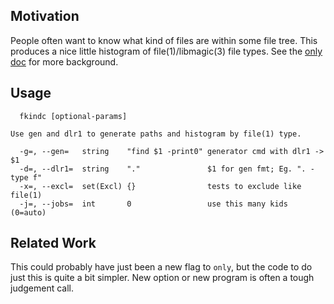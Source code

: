 Motivation
----------

People often want to know what kind of files are within some file tree.  This
produces a nice little histogram of file(1)/libmagic(3) file types.  See the
[only doc](only.md) for more background.

Usage
-----
```
  fkindc [optional-params] 

Use gen and dlr1 to generate paths and histogram by file(1) type.

  -g=, --gen=   string    "find $1 -print0" generator cmd with dlr1 -> $1
  -d=, --dlr1=  string    "."               $1 for gen fmt; Eg. ". -type f"
  -x=, --excl=  set(Excl) {}                tests to exclude like file(1)
  -j=, --jobs=  int       0                 use this many kids (0=auto)
```

Related Work
------------
This could probably have just been a new flag to `only`, but the code to do
just this is quite a bit simpler.  New option or new program is often a tough
judgement call.
